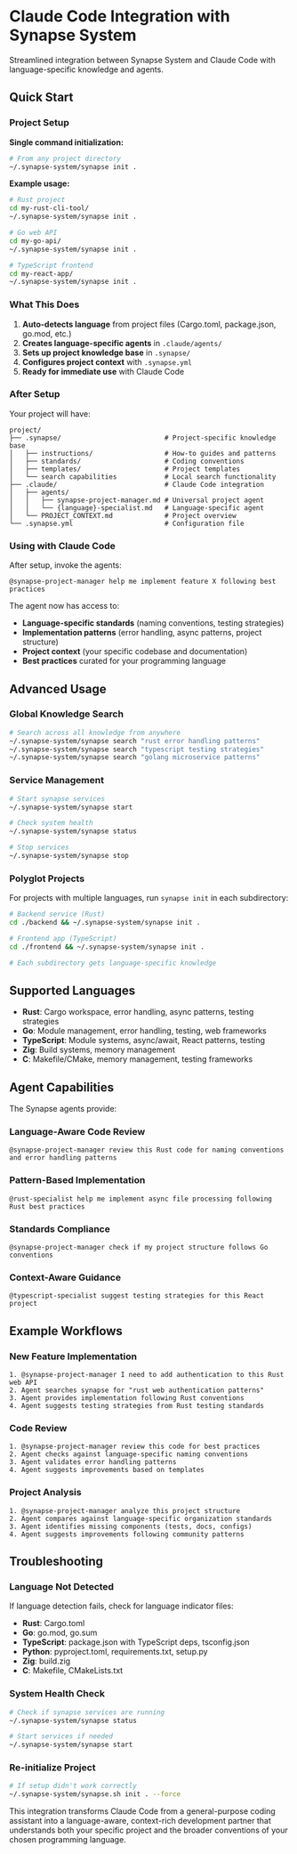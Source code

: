 # Claude Code Integration with Synapse System

Streamlined integration between Synapse System and Claude Code with language-specific knowledge and agents.

## Quick Start

### Project Setup

**Single command initialization:**

```bash
# From any project directory
~/.synapse-system/synapse init .
```

**Example usage:**

```bash
# Rust project
cd my-rust-cli-tool/
~/.synapse-system/synapse init .

# Go web API
cd my-go-api/
~/.synapse-system/synapse init .

# TypeScript frontend
cd my-react-app/
~/.synapse-system/synapse init .
```

### What This Does

1. **Auto-detects language** from project files (Cargo.toml, package.json, go.mod, etc.)
2. **Creates language-specific agents** in `.claude/agents/`
3. **Sets up project knowledge base** in `.synapse/`
4. **Configures project context** with `.synapse.yml`
5. **Ready for immediate use** with Claude Code

### After Setup

Your project will have:

```
project/
├── .synapse/                          # Project-specific knowledge base
│   ├── instructions/                  # How-to guides and patterns
│   ├── standards/                     # Coding conventions
│   ├── templates/                     # Project templates
│   └── search capabilities            # Local search functionality
├── .claude/                           # Claude Code integration
│   ├── agents/
│   │   ├── synapse-project-manager.md # Universal project agent
│   │   └── {language}-specialist.md   # Language-specific agent
│   └── PROJECT_CONTEXT.md             # Project overview
└── .synapse.yml                       # Configuration file
```

### Using with Claude Code

After setup, invoke the agents:

```
@synapse-project-manager help me implement feature X following best practices
```

The agent now has access to:
- **Language-specific standards** (naming conventions, testing strategies)
- **Implementation patterns** (error handling, async patterns, project structure)
- **Project context** (your specific codebase and documentation)
- **Best practices** curated for your programming language

## Advanced Usage

### Global Knowledge Search

```bash
# Search across all knowledge from anywhere
~/.synapse-system/synapse search "rust error handling patterns"
~/.synapse-system/synapse search "typescript testing strategies"
~/.synapse-system/synapse search "golang microservice patterns"
```

### Service Management

```bash
# Start synapse services
~/.synapse-system/synapse start

# Check system health
~/.synapse-system/synapse status

# Stop services
~/.synapse-system/synapse stop
```

### Polyglot Projects

For projects with multiple languages, run `synapse init` in each subdirectory:

```bash
# Backend service (Rust)
cd ./backend && ~/.synapse-system/synapse init .

# Frontend app (TypeScript)
cd ./frontend && ~/.synapse-system/synapse init .

# Each subdirectory gets language-specific knowledge
```

## Supported Languages

- **Rust**: Cargo workspace, error handling, async patterns, testing strategies
- **Go**: Module management, error handling, testing, web frameworks
- **TypeScript**: Module systems, async/await, React patterns, testing
- **Zig**: Build systems, memory management
- **C**: Makefile/CMake, memory management, testing frameworks

## Agent Capabilities

The Synapse agents provide:

### Language-Aware Code Review
```
@synapse-project-manager review this Rust code for naming conventions and error handling patterns
```

### Pattern-Based Implementation
```
@rust-specialist help me implement async file processing following Rust best practices
```

### Standards Compliance
```
@synapse-project-manager check if my project structure follows Go conventions
```

### Context-Aware Guidance
```
@typescript-specialist suggest testing strategies for this React project
```

## Example Workflows

### New Feature Implementation
```
1. @synapse-project-manager I need to add authentication to this Rust web API
2. Agent searches synapse for "rust web authentication patterns"
3. Agent provides implementation following Rust conventions
4. Agent suggests testing strategies from Rust testing standards
```

### Code Review
```
1. @synapse-project-manager review this code for best practices
2. Agent checks against language-specific naming conventions
3. Agent validates error handling patterns
4. Agent suggests improvements based on templates
```

### Project Analysis
```
1. @synapse-project-manager analyze this project structure
2. Agent compares against language-specific organization standards
3. Agent identifies missing components (tests, docs, configs)
4. Agent suggests improvements following community patterns
```

## Troubleshooting

### Language Not Detected
If language detection fails, check for language indicator files:
- **Rust**: Cargo.toml
- **Go**: go.mod, go.sum
- **TypeScript**: package.json with TypeScript deps, tsconfig.json
- **Python**: pyproject.toml, requirements.txt, setup.py
- **Zig**: build.zig
- **C**: Makefile, CMakeLists.txt

### System Health Check
```bash
# Check if synapse services are running
~/.synapse-system/synapse status

# Start services if needed
~/.synapse-system/synapse start
```

### Re-initialize Project
```bash
# If setup didn't work correctly
~/.synapse-system/synapse.sh init . --force
```

This integration transforms Claude Code from a general-purpose coding assistant into a language-aware, context-rich development partner that understands both your specific project and the broader conventions of your chosen programming language.